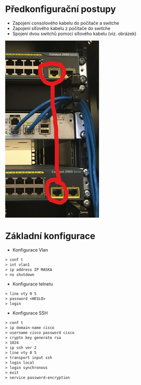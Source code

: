 # Předkonfigurační postupy

- Zapojení consolového kabelu do počítače a switche 
- Zapojení síťového kabelu z počítače do switche
- Spojení dvou switchů pomocí síťového kabelu (viz. obrázek)

![Obrázek spolu zapojení switchů](./images/spojeni_switchu.jpg)


# Základní konfigurace

- Konfigurace Vlan

```> en
> conf t
> int vlan1
> ip address IP MASKA
> no shutdown
```

- Konfigurace telnetu

```> hostname <JMENO>
> line vty 0 5
> password <HESLO>
> login
```

- Konfigurace SSH

```> hostname <jmeno>
> conf t
> ip domain-name cisco
> username cisco password cisco
> crypto key generate rsa
> 1024
> ip ssh ver 2
> line vty 0 5
> transport input ssh
> login local
> login synchronous
> exit
> service password-encryption
```

